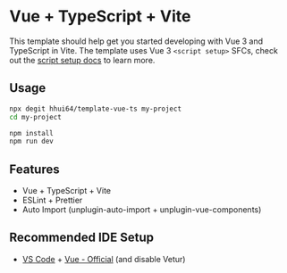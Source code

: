 # Vue + TypeScript + Vite

This template should help get you started developing with Vue 3 and TypeScript in Vite. The template uses Vue 3 `<script setup>` SFCs, check out the [script setup docs](https://v3.vuejs.org/api/sfc-script-setup.html#sfc-script-setup) to learn more.

## Usage

```bash
npx degit hhui64/template-vue-ts my-project
cd my-project

npm install
npm run dev
```

## Features

- Vue + TypeScript + Vite
- ESLint + Prettier
- Auto Import (unplugin-auto-import + unplugin-vue-components)

## Recommended IDE Setup

- [VS Code](https://code.visualstudio.com/) + [Vue - Official](https://marketplace.visualstudio.com/items?itemName=Vue.volar) (and disable Vetur)
